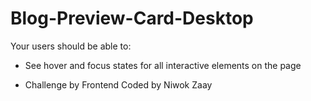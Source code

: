 # Blog-Preview-Card-Desktop
Your users should be able to: 

- See hover and focus states for all interactive elements on the page

- Challenge by Frontend Coded by Niwok Zaay
